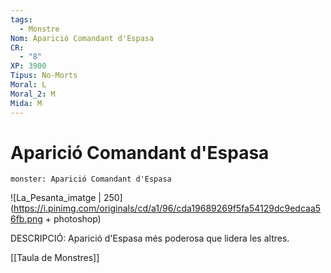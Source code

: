 ```yaml
---
tags:
  - Monstre
Nom: Aparició Comandant d'Espasa
CR:
  - "8"
XP: 3900
Tipus: No-Morts
Moral: L
Moral_2: M
Mida: M
---
```

# Aparició Comandant d'Espasa

```statblock
monster: Aparició Comandant d'Espasa
```

![La_Pesanta_imatge | 250](https://i.pinimg.com/originals/cd/a1/96/cda19689269f5fa54129dc9edcaa56fb.png  + photoshop)

DESCRIPCIÓ: 
Aparició d'Espasa més poderosa que lidera les altres.

[[Taula de Monstres]]
